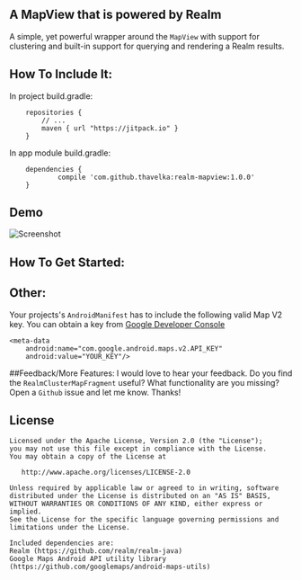 ## A MapView that is powered by Realm

A simple, yet powerful wrapper around the `MapView` with support for clustering and built-in support for querying and rendering a Realm results.

## How To Include It:

In project build.gradle:
```
	repositories {
        // ...
        maven { url "https://jitpack.io" }
    }
```

In app module build.gradle:
```
	dependencies {
	        compile 'com.github.thavelka:realm-mapview:1.0.0'
	}
```

## Demo

![Screenshot](https://raw.githubusercontent.com/thorbenprimke/realm-mapview/master/extra/screenshot-demo-app.gif)

## How To Get Started:

## Other:

Your projects's `AndroidManifest` has to include the following valid Map V2 key. You can obtain a key from [Google Developer Console](https://developers.google.com/maps/documentation/android-api/)

```
<meta-data
    android:name="com.google.android.maps.v2.API_KEY"
    android:value="YOUR_KEY"/>
```

##Feedback/More Features:
I would love to hear your feedback. Do you find the ```RealmClusterMapFragment``` useful? What functionality are you missing? Open a ```Github``` issue and let me know. Thanks!


## License
```
Licensed under the Apache License, Version 2.0 (the "License");
you may not use this file except in compliance with the License.
You may obtain a copy of the License at

   http://www.apache.org/licenses/LICENSE-2.0

Unless required by applicable law or agreed to in writing, software
distributed under the License is distributed on an "AS IS" BASIS,
WITHOUT WARRANTIES OR CONDITIONS OF ANY KIND, either express or implied.
See the License for the specific language governing permissions and
limitations under the License.

Included dependencies are:
Realm (https://github.com/realm/realm-java)
Google Maps Android API utility library (https://github.com/googlemaps/android-maps-utils)
```
